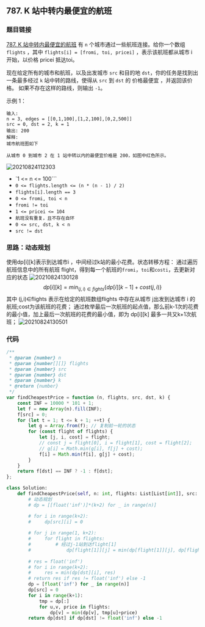 ## 787. K 站中转内最便宜的航班
### 题目链接
[787. K 站中转内最便宜的航班](https://leetcode-cn.com/problems/cheapest-flights-within-k-stops/)
有 `n` 个城市通过一些航班连接。给你一个数组 `flights` ，其中 `flights[i] = [fromi, toi, pricei]` ，表示该航班都从城市 i 开始，以价格 pricei 抵达toi。

现在给定所有的城市和航班，以及出发城市 `src` 和目的地 `dst`，你的任务是找到出一条最多经过 `k` 站中转的路线，使得从 `src` 到 `dst` 的 价格最便宜 ，并返回该价格。 如果不存在这样的路线，则输出 `-1`。

 

示例 1：
```
输入: 
n = 3, edges = [[0,1,100],[1,2,100],[0,2,500]]
src = 0, dst = 2, k = 1
输出: 200
解释: 
城市航班图如下

从城市 0 到城市 2 在 1 站中转以内的最便宜价格是 200，如图中红色所示。

```
![20210824112303](https://xd-imgsubmit.oss-cn-beijing.aliyuncs.com/images/20210824112303.png)

- `1 <= n <= 100```
- `0 <= flights.length <= (n * (n - 1) / 2)`
- `flights[i].length == 3`
- `0 <= fromi, toi < n`
- `fromi != toi`
- `1 <= pricei <= 104`
- `航班没有重复，且不存在自环`
- `0 <= src, dst, k < n`
- `src != dst`

### 思路：动态规划
使用dp[i][k]表示到达城市i ，中间经过k站的最小花费。状态转移方程：
通过遍历航班信息中的所有航班 flight，得到每一个航班的`fromi`，`toi`和`costi`，去更新对应的状态
![20210824130128](https://xd-imgsubmit.oss-cn-beijing.aliyuncs.com/images/20210824130128.png)
$$dp[i][k] = min_{(j,i)\in fights} \{dp[i][k-1]+cost(j,i)\}$$
其中 (j,i)∈flights 表示在给定的航班数组flights 中存在从城市 j出发到达城市 i 的航班;cost为该航班的花费；
通过枚举最后一次航班的起点值，那么前k-1次的花费的最小值，加上最后一次航班的花费的最小值，即为 dp[i][k]
最多一共又k+1次航班；
![20210824130501](https://xd-imgsubmit.oss-cn-beijing.aliyuncs.com/images/20210824130501.png)


### 代码

```javascript
/**
 * @param {number} n
 * @param {number[][]} flights
 * @param {number} src
 * @param {number} dst
 * @param {number} k
 * @return {number}
 */
var findCheapestPrice = function (n, flights, src, dst, k) {
    const INF = 10000 * 101 + 1;
    let f = new Array(n).fill(INF);
    f[src] = 0;
    for (let t = 1; t <= k + 1; ++t) {
        let g = Array.from(f); // 复制前一轮的状态
        for (const flight of flights) {
            let [j, i, cost] = flight;
            // const j = flight[0], i = flight[1], cost = flight[2];
            // g[i] = Math.min(g[i], f[j] + cost);
            f[i] = Math.min(f[i], g[j] + cost);
        }
    }
    return f[dst] == INF ? -1 : f[dst];
};

```
```python
class Solution:
    def findCheapestPrice(self, n: int, flights: List[List[int]], src: int, dst: int, k: int) -> int:
        # 动态规划
        # dp = [[float('inf')]*(k+2) for _ in range(n)]

        # for i in range(k+2):
        #     dp[src][i] = 0
        
        # for j in range(1, k+2):
        #     for flight in flights:
        #         # 经过j-1站到达flight[1]
        #             dp[flight[1]][j] = min(dp[flight[1]][j], dp[flight[0]][j-1]+flight[2])
        
        # res = float('inf')
        # for i in range(k+2):
        #     res = min(dp[dst][i], res)
        # return res if res != float('inf') else -1
        dp = [float('inf') for _ in range(n)]
        dp[src] = 0
        for i in range(k+1):
            tmp = dp[:]
            for u,v, price in flights:
                dp[v] = min(dp[v], tmp[u]+price)
        return dp[dst] if dp[dst] != float('inf') else -1
```